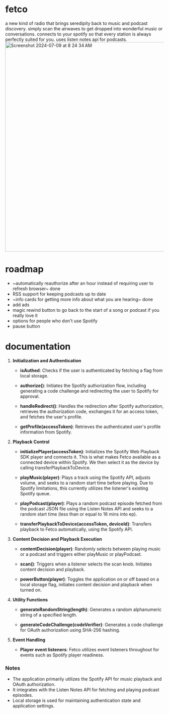 # fetco
a new kind of radio that brings seredipity back to music and podcast discovery. simply scan the airwaves to get dropped into wonderful music or conversations. connects to your spotify so that every station is always perfectly suited for you. uses listen notes api for podcasts. 
<img width="663" alt="Screenshot 2024-07-09 at 8 24 34 AM" src="https://github.com/polymathematics/fetco/assets/58536863/64a2724f-8ec2-49fa-9978-91bd7af6c61e">
# roadmap
- ~automatically reauthorize after an hour instead of requiring user to refresh browser~ done
- RSS support for keeping podcasts up to date
- ~info cards for getting more info about what you are hearing~ done
- add ads
- magic rewind button to go back to the start of a song or podcast if you really love it
- options for people who don't use Spotify
- pause button
# documentation

1. **Initialization and Authentication**

   - **isAuthed**: Checks if the user is authenticated by fetching a flag from local storage.

   - **authorize()**: Initiates the Spotify authorization flow, including generating a code challenge and redirecting the user to Spotify for approval.

   - **handleRedirect()**: Handles the redirection after Spotify authorization, retrieves the authorization code, exchanges it for an access token, and fetches the user's profile.

   - **getProfile(accessToken)**: Retrieves the authenticated user's profile information from Spotify.

2. **Playback Control**

   - **initializePlayer(accessToken)**: Initializes the Spotify Web Playback SDK player and connects it. This is what makes Fetco available as a connected device within Spotify. We then select it as the device by calling transferPlaybackToDevice.

   - **playMusic(player)**: Plays a track using the Spotify API, adjusts volume, and seeks to a random start time before playing. Due to Spotify limitations, this currently utilizes the listener's existing Spotify queue.

   - **playPodcast(player)**: Plays a random podcast episode fetched from the podcast JSON file using the Listen Notes API and seeks to a random start time (less than or equal to 16 mins into ep).

   - **transferPlaybackToDevice(accessToken, deviceId)**: Transfers playback to Fetco automatically, using the Spotify API.

3. **Content Decision and Playback Execution**

   - **contentDecision(player)**: Randomly selects between playing music or a podcast and triggers either playMusic or playPodcast.

   - **scan()**: Triggers when a listener selects the scan knob. Initiates content decision and playback.

   - **powerButton(player)**: Toggles the application on or off based on a local storage flag, initiates content decision and playback when turned on.

4. **Utility Functions**

   - **generateRandomString(length)**: Generates a random alphanumeric string of a specified length.

   - **generateCodeChallenge(codeVerifier)**: Generates a code challenge for OAuth authorization using SHA-256 hashing.

5. **Event Handling**

   - **Player event listeners**: Fetco utilizes event listeners throughout for events such as Spotify player readiness.


### Notes

- The application primarily utilizes the Spotify API for music playback and OAuth authorization.
- It integrates with the Listen Notes API for fetching and playing podcast episodes.
- Local storage is used for maintaining authentication state and application settings.

